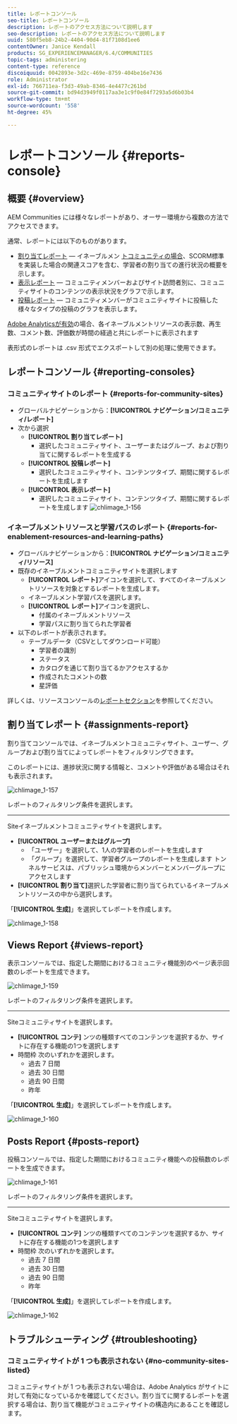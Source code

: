 ```yaml
---
title: レポートコンソール
seo-title: レポートコンソール
description: レポートのアクセス方法について説明します
seo-description: レポートのアクセス方法について説明します
uuid: 580f5eb8-24b2-4404-90d4-81f7108d1ee6
contentOwner: Janice Kendall
products: SG_EXPERIENCEMANAGER/6.4/COMMUNITIES
topic-tags: administering
content-type: reference
discoiquuid: 0042893e-3d2c-469e-8759-404be16e7436
role: Administrator
exl-id: 766711ea-f3d3-49ab-8346-4e4477c261bd
source-git-commit: bd94d3949f0117aa3e1c9f0e84f7293a5d6b03b4
workflow-type: tm+mt
source-wordcount: '558'
ht-degree: 45%

---
```


# レポートコンソール {#reports-console}

## 概要 {#overview}

AEM Communities には様々なレポートがあり、オーサー環境から複数の方法でアクセスできます。

通常、レポートには以下のものがあります。

* [割り当てレポート](#assignments-report)  — イネーブルメン [トコミュニティの場合](overview.md#enablement-community)、SCORM標準を実装した場合の関連スコアを含む、学習者の割り当ての進行状況の概要を示します。
* [表示レポート](#views-report)  — コミュニティメンバーおよびサイト訪問者別に、コミュニティサイトのコンテンツの表示状況をグラフで示します。
* [投稿レポート](#posts-report)  — コミュニティメンバーがコミュニティサイトに投稿した様々なタイプの投稿のグラフを表示します。

[Adobe Analyticsが有効](sites-console.md#analytics)の場合、各イネーブルメントリソースの表示数、再生数、コメント数、評価数が時間の経過と共にレポートに表示されます

表形式のレポートは .csv 形式でエクスポートして別の処理に使用できます。

## レポートコンソール  {#reporting-consoles}

### コミュニティサイトのレポート {#reports-for-community-sites}

* グローバルナビゲーションから：**[!UICONTROL ナビゲーション/コミュニティ/レポート]**
* 次から選択
   * **[!UICONTROL 割り当てレポート]**
      * 選択したコミュニティサイト、ユーザーまたはグループ、および割り当てに関するレポートを生成する
   * **[!UICONTROL 投稿レポート]**
      * 選択したコミュニティサイト、コンテンツタイプ、期間に関するレポートを生成します
   * **[!UICONTROL 表示レポート]**
      * 選択したコミュニティサイト、コンテンツタイプ、期間に関するレポートを生成します
         ![chlimage_1-156](assets/chlimage_1-156.png)

### イネーブルメントリソースと学習パスのレポート {#reports-for-enablement-resources-and-learning-paths}

* グローバルナビゲーションから：**[!UICONTROL ナビゲーション/コミュニティ/リソース]**
* 既存のイネーブルメントコミュニティサイトを選択します
   * **[!UICONTROL レポート]**&#x200B;アイコンを選択して、すべてのイネーブルメントリソースを対象とするレポートを生成します。
   * イネーブルメント学習パスを選択します。
   * **[!UICONTROL レポート]**&#x200B;アイコンを選択し、
      * 付属のイネーブルメントリソース
      * 学習パスに割り当てられた学習者
* 以下のレポートが表示されます。
   * テーブルデータ（CSVとしてダウンロード可能）
      * 学習者の識別
      * ステータス
      * カタログを通じて割り当てるかアクセスするか
      * 作成されたコメントの数
      * 星評価

詳しくは、リソースコンソールの[レポートセクション](resources.md#report)を参照してください。

## 割り当てレポート  {#assignments-report}

割り当てコンソールでは、イネーブルメントコミュニティサイト、ユーザー、グループおよび割り当てによってレポートをフィルタリングできます。

このレポートには、進捗状況に関する情報と、コメントや評価がある場合はそれも表示されます。

![chlimage_1-157](assets/chlimage_1-157.png)

レポートのフィルタリング条件を選択します。

* ****
Siteイネーブルメントコミュニティサイトを選択します。
* **[!UICONTROL ユーザーまたはグループ]**
   * 「ユーザー」を選択して、1人の学習者のレポートを生成します
   * 「グループ」を選択して、学習者グループのレポートを生成します
トンネルサービスは、パブリッシュ環境からメンバーとメンバーグループにアクセスします
* **[!UICONTROL 割り当て]**&#x200B;選択した学習者に割り当てられているイネーブルメントリソースの中から選択します。

「**[!UICONTROL 生成]**」を選択してレポートを作成します。

![chlimage_1-158](assets/chlimage_1-158.png)

## Views Report {#views-report}

表示コンソールでは、指定した期間におけるコミュニティ機能別のページ表示回数のレポートを生成できます。

![chlimage_1-159](assets/chlimage_1-159.png)

レポートのフィルタリング条件を選択します。

* ****
Siteコミュニティサイトを選択します。
* **[!UICONTROL コンテ]**
ンツの種類すべてのコンテンツを選択するか、サイトに存在する機能の1つを選択します
* 時間枠
次のいずれかを選択します。
   * 過去 7 日間
   * 過去 30 日間
   * 過去 90 日間
   * 昨年

「**[!UICONTROL 生成]**」を選択してレポートを作成します。

![chlimage_1-160](assets/chlimage_1-160.png)

## Posts Report {#posts-report}

投稿コンソールでは、指定した期間におけるコミュニティ機能への投稿数のレポートを生成できます。

![chlimage_1-161](assets/chlimage_1-161.png)

レポートのフィルタリング条件を選択します。

* ****
Siteコミュニティサイトを選択します。
* **[!UICONTROL コンテ]**
ンツの種類すべてのコンテンツを選択するか、サイトに存在する機能の1つを選択します
* 時間枠
次のいずれかを選択します。
   * 過去 7 日間
   * 過去 30 日間
   * 過去 90 日間
   * 昨年

「**[!UICONTROL 生成]**」を選択してレポートを作成します。

![chlimage_1-162](assets/chlimage_1-162.png)

## トラブルシューティング {#troubleshooting}

### コミュニティサイトが 1 つも表示されない  {#no-community-sites-listed}

コミュニティサイトが 1 つも表示されない場合は、Adobe Analytics がサイトに対して有効になっているかを確認してください。割り当てに関するレポートを選択する場合は、割り当て機能がコミュニティサイトの構造内にあることを確認します。
